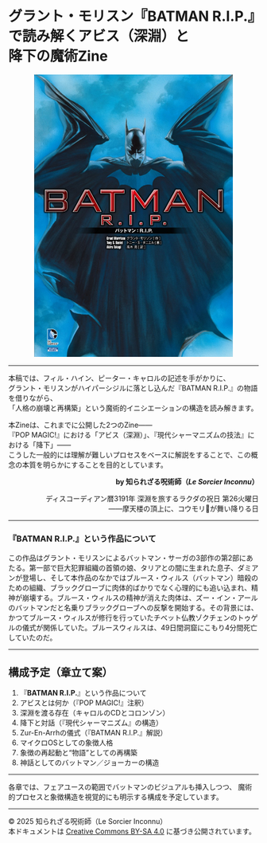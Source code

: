 # グラント・モリスン『BATMAN R.I.P.』で読み解くアビス（深淵）と<br>降下の魔術Zine

<div align="center">
  <img src="BATMAN_RIP.jpg" width="400">
</div>

---

本稿では、フィル・ハイン、ピーター・キャロルの記述を手がかりに、<br>
グラント・モリスンがハイパーシジルに落とし込んだ『BATMAN R.I.P.』の物語を借りながら、<br>
「人格の崩壊と再構築」という魔術的イニシエーションの構造を読み解きます。<br>

本Zineは、これまでに公開した2つのZine――<br>『POP MAGIC!』における「アビス（深淵）」、『現代シャーマニズムの技法』における「降下」――<br>
こうした一般的には理解が難しいプロセスをベースに解説をすることで、この概念の本質を明らかにすることを目的としています。


<div align="right">

**by 知られざる呪術師（*Le Sorcier Inconnu*）**

ディスコーディアン暦3191年 深淵を旅するラクダの祝日 第26火曜日<br>
――摩天楼の頂上に、コウモリ🦇が舞い降りる日

</div>

---

### 『BATMAN R.I.P.』という作品について

この作品はグラント・モリスンによるバットマン・サーガの3部作の第2部にあたる。第一部で巨大犯罪組織の首領の娘、タリアとの間に生まれた息子、ダミアンが登場し、そして本作品のなかではブルース・ウィルス（バットマン）暗殺のための組織、ブラックグローブに肉体的ばかりでなく心理的にも追い込まれ、精神が崩壊する。ブルース・ウィルスの精神が消えた肉体は、ズー・イン・アールのバットマンだと名乗りブラックグローブへの反撃を開始する。その背景には、かつてブルース・ウィルスが修行を行っていたチベット仏教ゾクチェンのトゥゲルの儀式が関係していた。ブルースウィルスは、49日間洞窟にこもり4分間死亡していたのだ。

---

## 構成予定（章立て案）

1. 『**BATMAN R.I.P.**』という作品について
2. アビスとは何か（『POP MAGIC!』注釈）
3. 深淵を渡る存在（キャロルのCDとコロンゾン）
4. 降下と対話（『現代シャーマニズム』の構造）
5. Zur-En-Arrhの儀式（『BATMAN R.I.P.』解説）
6. マイクロOSとしての象徴人格
7. 象徴の再起動と“物語”としての再構築
8. 神話としてのバットマン／ジョーカーの構造

---

各章では、フェアユースの範囲でバットマンのビジュアルも挿入しつつ、
魔術的プロセスと象徴構造を視覚的にも明示する構成を予定しています。

---

© 2025 知られざる呪術師（Le Sorcier Inconnu）  
本ドキュメントは [Creative Commons BY-SA 4.0](https://creativecommons.org/licenses/by-sa/4.0/deed.ja) に基づき公開されています。
